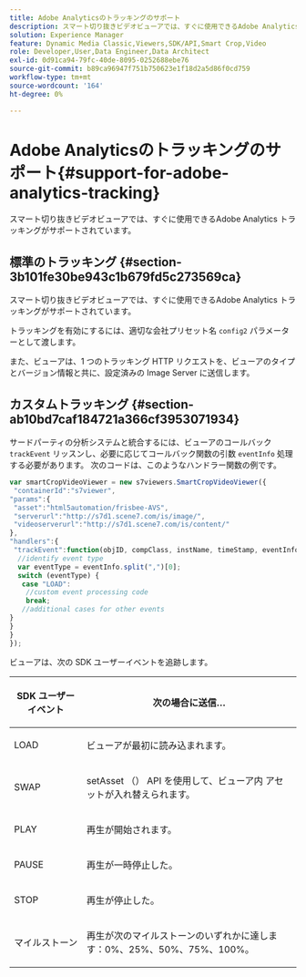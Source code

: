 ```yaml
---
title: Adobe Analyticsのトラッキングのサポート
description: スマート切り抜きビデオビューアでは、すぐに使用できるAdobe Analytics トラッキングがサポートされています。
solution: Experience Manager
feature: Dynamic Media Classic,Viewers,SDK/API,Smart Crop,Video
role: Developer,User,Data Engineer,Data Architect
exl-id: 0d91ca94-79fc-40de-8095-0252688ebe76
source-git-commit: b89ca96947f751b750623e1f18d2a5d86f0cd759
workflow-type: tm+mt
source-wordcount: '164'
ht-degree: 0%

---
```


# Adobe Analyticsのトラッキングのサポート{#support-for-adobe-analytics-tracking}

スマート切り抜きビデオビューアでは、すぐに使用できるAdobe Analytics トラッキングがサポートされています。

## 標準のトラッキング {#section-3b101fe30be943c1b679fd5c273569ca}

スマート切り抜きビデオビューアでは、すぐに使用できるAdobe Analytics トラッキングがサポートされています。

トラッキングを有効にするには、適切な会社プリセット名 `config2` パラメーターとして渡します。

また、ビューアは、1 つのトラッキング HTTP リクエストを、ビューアのタイプとバージョン情報と共に、設定済みの Image Server に送信します。

## カスタムトラッキング {#section-ab10bd7caf184721a366cf3953071934}

サードパーティの分析システムと統合するには、ビューアのコールバック `trackEvent` リッスンし、必要に応じてコールバック関数の引数 `eventInfo` 処理する必要があります。 次のコードは、このようなハンドラー関数の例です。

```javascript {.line-numbers}
var smartCropVideoViewer = new s7viewers.SmartCropVideoViewer({ 
 "containerId":"s7viewer", 
"params":{ 
 "asset":"html5automation/frisbee-AVS", 
 "serverurl":"http://s7d1.scene7.com/is/image/", 
 "videoserverurl":"http://s7d1.scene7.com/is/content/" 
}, 
"handlers":{ 
 "trackEvent":function(objID, compClass, instName, timeStamp, eventInfo) { 
  //identify event type 
  var eventType = eventInfo.split(",")[0]; 
  switch (eventType) { 
   case "LOAD": 
    //custom event processing code 
    break; 
   //additional cases for other events 
} 
} 
} 
});
```

ビューアは、次の SDK ユーザーイベントを追跡します。

<table id="table_5D090E6614974D968E1A93B5727D859C"> 
 <thead> 
  <tr> 
   <th colname="col1" class="entry"> <p>SDK ユーザーイベント </p> </th> 
   <th colname="col2" class="entry"> <p>次の場合に送信… </p> </th> 
  </tr> 
 </thead>
 <tbody> 
  <tr> 
   <td colname="col1"> <p> <span class="codeph"> LOAD </span> </p> </td> 
   <td colname="col2"> <p>ビューアが最初に読み込まれます。 </p> </td> 
  </tr> 
  <tr> 
   <td colname="col1"> <p> <span class="codeph"> SWAP </span> </p> </td> 
   <td colname="col2"> <p>setAsset （） </span> API を使用して、ビューア内 <span class="codeph"> アセットが入れ替えられます。 </p> </td> 
  </tr> 
  <tr> 
   <td colname="col1"> <p> <span class="codeph"> PLAY </span> </p> </td> 
   <td colname="col2"> <p>再生が開始されます。 </p> </td> 
  </tr> 
  <tr> 
   <td colname="col1"> <p> <span class="codeph"> PAUSE </span> </p> </td> 
   <td colname="col2"> <p>再生が一時停止した。 </p> </td> 
  </tr> 
  <tr> 
   <td colname="col1"> <p> <span class="codeph"> STOP </span> </p> </td> 
   <td colname="col2"> <p>再生が停止した。 </p> </td> 
  </tr> 
  <tr> 
   <td colname="col1"> <p> <span class="codeph"> マイルストーン </span> </p> </td> 
   <td colname="col2"> <p>再生が次のマイルストーンのいずれかに達します：0%、25%、50%、75%、100%。 </p> </td> 
  </tr> 
 </tbody> 
</table>
